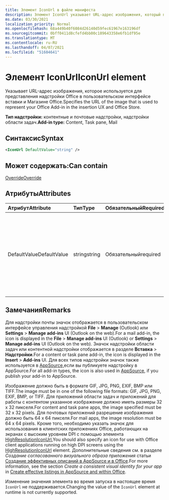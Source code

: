 ```yaml
---
title: Элемент IconUrl в файле манифеста
description: Элемент IconUrl указывает URL-адрес изображения, который представляет вашу надстройку Office в UX и Office Store.
ms.date: 03/30/2021
localization_priority: Normal
ms.openlocfilehash: 68a449b40f6084d26140d59fec61967e163196df
ms.sourcegitcommit: 0bff0411d8cfefd4bb00c189643358e6fb1df95e
ms.translationtype: MT
ms.contentlocale: ru-RU
ms.lasthandoff: 04/07/2021
ms.locfileid: "51604641"
---
```

# <a name="iconurl-element"></a><span data-ttu-id="0d947-103">Элемент IconUrl</span><span class="sxs-lookup"><span data-stu-id="0d947-103">IconUrl element</span></span>

<span data-ttu-id="0d947-104">Указывает URL-адрес изображения, которое используется для представления надстройки Office в пользовательском интерфейсе вставки и Магазине Office.</span><span class="sxs-lookup"><span data-stu-id="0d947-104">Specifies the URL of the image that is used to represent your Office Add-in in the insertion UX and Office Store.</span></span>

<span data-ttu-id="0d947-105">**Тип надстройки:** контентные и почтовые надстройки, надстройки области задач.</span><span class="sxs-lookup"><span data-stu-id="0d947-105">**Add-in type:** Content, Task pane, Mail</span></span>

## <a name="syntax"></a><span data-ttu-id="0d947-106">Синтаксис</span><span class="sxs-lookup"><span data-stu-id="0d947-106">Syntax</span></span>

```XML
<IconUrl DefaultValue="string" />
```

## <a name="can-contain"></a><span data-ttu-id="0d947-107">Может содержать:</span><span class="sxs-lookup"><span data-stu-id="0d947-107">Can contain</span></span>

[<span data-ttu-id="0d947-108">Override</span><span class="sxs-lookup"><span data-stu-id="0d947-108">Override</span></span>](override.md)

## <a name="attributes"></a><span data-ttu-id="0d947-109">Атрибуты</span><span class="sxs-lookup"><span data-stu-id="0d947-109">Attributes</span></span>

|<span data-ttu-id="0d947-110">Атрибут</span><span class="sxs-lookup"><span data-stu-id="0d947-110">Attribute</span></span>|<span data-ttu-id="0d947-111">Тип</span><span class="sxs-lookup"><span data-stu-id="0d947-111">Type</span></span>|<span data-ttu-id="0d947-112">Обязательный</span><span class="sxs-lookup"><span data-stu-id="0d947-112">Required</span></span>|<span data-ttu-id="0d947-113">Описание</span><span class="sxs-lookup"><span data-stu-id="0d947-113">Description</span></span>|
|:-----|:-----|:-----|:-----|
|<span data-ttu-id="0d947-114">DefaultValue</span><span class="sxs-lookup"><span data-stu-id="0d947-114">DefaultValue</span></span>|<span data-ttu-id="0d947-115">string</span><span class="sxs-lookup"><span data-stu-id="0d947-115">string</span></span>|<span data-ttu-id="0d947-116">Обязательный</span><span class="sxs-lookup"><span data-stu-id="0d947-116">required</span></span>|<span data-ttu-id="0d947-117">Задает значение по умолчанию для этого параметра, представленное для языкового стандарта, который указан с помощью элемента [DefaultLocale](defaultlocale.md).</span><span class="sxs-lookup"><span data-stu-id="0d947-117">Specifies the default value for this setting, expressed for the locale specified in the [DefaultLocale](defaultlocale.md) element.</span></span>|

## <a name="remarks"></a><span data-ttu-id="0d947-118">Замечания</span><span class="sxs-lookup"><span data-stu-id="0d947-118">Remarks</span></span>

<span data-ttu-id="0d947-119">Для надстройки почты значок отображается в пользовательском интерфейсе управления надстройкой **File**  >  **Manage** (Outlook) или **Settings**  >  **Manage add-ins** UI (Outlook on the web).</span><span class="sxs-lookup"><span data-stu-id="0d947-119">For a mail add-in, the icon is displayed in the **File** > **Manage add-ins** UI (Outlook) or **Settings** > **Manage add-ins** UI (Outlook on the web).</span></span> <span data-ttu-id="0d947-120">Значок надстройки области задач или контентной надстройки отображается в разделе **Вставка** > **Надстройки**.</span><span class="sxs-lookup"><span data-stu-id="0d947-120">For a content or task pane add-in, the icon is displayed in the **Insert** > **Add-ins** UI.</span></span> <span data-ttu-id="0d947-121">Для всех типов надстройки значок также используется в [AppSource,](https://appsource.microsoft.com)если вы публикуете надстройку в AppSource.</span><span class="sxs-lookup"><span data-stu-id="0d947-121">For all add-in types, the icon is also used in [AppSource](https://appsource.microsoft.com), if you publish your add-in to AppSource.</span></span>

<span data-ttu-id="0d947-122">Изображение должно быть в формате GIF, JPG, PNG, EXIF, BMP или TIFF.</span><span class="sxs-lookup"><span data-stu-id="0d947-122">The image must be in one of the following file formats: GIF, JPG, PNG, EXIF, BMP, or TIFF.</span></span> <span data-ttu-id="0d947-123">Для приложений области задач и приложений для работы с контентом указанное изображение должно иметь размеры 32 х 32 пикселя.</span><span class="sxs-lookup"><span data-stu-id="0d947-123">For content and task pane apps, the image specified must be 32 x 32 pixels.</span></span> <span data-ttu-id="0d947-124">Для почтовых приложений разрешение изображения должно быть 64 x 64 пикселя.</span><span class="sxs-lookup"><span data-stu-id="0d947-124">For mail apps, the image resolution must be 64 x 64 pixels.</span></span> <span data-ttu-id="0d947-125">Кроме того, необходимо указать значок для использования в клиентских приложениях Office, работающих на экранах с высоким уровнем DPI с помощью элемента [HighResolutionIconUrl.](highresolutioniconurl.md)</span><span class="sxs-lookup"><span data-stu-id="0d947-125">You should also specify an icon for use with Office client applications running on high DPI screens using the [HighResolutionIconUrl](highresolutioniconurl.md) element.</span></span> <span data-ttu-id="0d947-126">Дополнительные сведения см. в разделе _Создание согласованного визуального образа приложения_ статьи [Создание эффективных описаний в AppSource и в Office](/office/dev/store/create-effective-office-store-listings#create-a-consistent-visual-identity).</span><span class="sxs-lookup"><span data-stu-id="0d947-126">For more information, see the section _Create a consistent visual identity for your app_ in [Create effective listings in AppSource and within Office](/office/dev/store/create-effective-office-store-listings#create-a-consistent-visual-identity).</span></span>

<span data-ttu-id="0d947-127">Изменение значения элемента во время запуска в настоящее время `IconUrl` не поддерживается.</span><span class="sxs-lookup"><span data-stu-id="0d947-127">Changing the value of the `IconUrl` element at runtime is not currently supported.</span></span>

